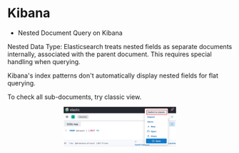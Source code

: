 # Kibana

* Nested Document Query on Kibana

Nested Data Type: Elasticsearch treats nested fields as separate documents internally, associated with the parent document. This requires special handling when querying.

Kibana's index patterns don't automatically display nested fields for flat querying.

To check all sub-documents, try classic view.

<div style="display: flex; justify-content: center;">
      <img src="imgs/kibana_on_classice_view.png" width="50%" height="20%" alt="kibana_on_classice_view" />
</div>
</br>
